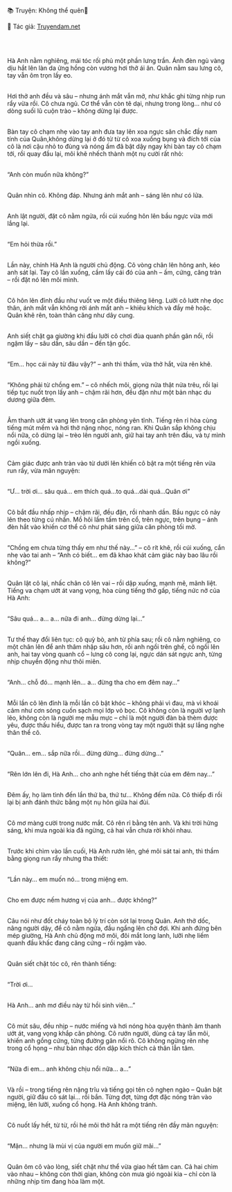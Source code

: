 📚 Truyện: Không thể quên🔞 
<br>
<p>📖 Tác giả: <a href="https://truyendam.net" target="_blank" title="Truyện sex người lớn, truyện 18+ tại Truyendam.net">Truyendam.net</a></p>
<br></br>

Hà Anh nằm nghiêng, mái tóc rối phủ một phần lưng trần. Ánh đèn ngủ vàng dịu hắt lên làn da ửng hồng còn vương hơi thở ái ân. Quân nằm sau lưng cô, tay vẫn ôm trọn lấy eo.<br></br>

Hơi thở anh đều và sâu – nhưng ánh mắt vẫn mở, như khắc ghi từng nhịp run rẩy vừa rồi. Cô chưa ngủ. Cơ thể vẫn còn tê dại, nhưng trong lòng… như có dòng suối lũ cuộn trào – không dừng lại được.<br></br>

Bàn tay cô chạm nhẹ vào tay anh đưa tay lên xoa ngực săn chắc đầy nam tính của Quân,không dừng lại ở đó từ từ cô xoa xuống bụng và đích tới của cô là nơi cậu nhỏ to đùng và nóng ấm đã bật dậy ngay khi bàn tay cô chạm tới, rồi quay đầu lại, môi khẽ nhếch thành một nụ cười rất nhỏ:<br></br>

“Anh còn muốn nữa không?”<br></br>

Quân nhìn cô. Không đáp. Nhưng ánh mắt anh – sáng lên như có lửa.<br></br>

Anh lật người, đặt cô nằm ngửa, rồi cúi xuống hôn lên bầu ngực vừa mới lắng lại.<br></br>

“Em hỏi thừa rồi.”<br></br>

Lần này, chính Hà Anh là người chủ động. Cô vòng chân lên hông anh, kéo anh sát lại. Tay cô lần xuống, cầm lấy cái đó của anh – ấm, cứng, căng tràn – rồi đặt nó lên môi mình.<br></br>

Cô hôn lên đỉnh đầu như vuốt ve một điều thiêng liêng. Lưỡi cô lướt nhẹ dọc thân, ánh mắt vẫn không rời ánh mắt anh – khiêu khích và đầy mê hoặc. Quân khẽ rên, toàn thân căng như dây cung.<br></br>

Anh siết chặt ga giường khi đầu lưỡi cô chơi đùa quanh phần gân nổi, rồi ngậm lấy – sâu dần, sâu dần – đến tận gốc.<br></br>

“Em… học cái này từ đâu vậy?” – anh thì thầm, vừa thở hắt, vừa rên khẽ.<br></br>

“Không phải từ chồng em.” – cô nhếch môi, giọng nửa thật nửa trêu, rồi lại tiếp tục nuốt trọn lấy anh – chậm rãi hơn, đều đặn như một bản nhạc du dương giữa đêm.<br></br>

Âm thanh ướt át vang lên trong căn phòng yên tĩnh. Tiếng rên rỉ hòa cùng tiếng mút mềm và hơi thở nặng nhọc, nóng ran. Khi Quân sắp không chịu nổi nữa, cô dừng lại – trèo lên người anh, giữ hai tay anh trên đầu, và tự mình ngồi xuống.<br></br>

Cảm giác được anh tràn vào từ dưới lên khiến cô bật ra một tiếng rên vừa run rẩy, vừa mãn nguyện:<br></br>

“Ư… trời ơi… sâu quá… em thích quá…to quá…dài quá…Quân ơi”<br></br>

Cô bắt đầu nhấp nhịp – chậm rãi, đều đặn, rồi nhanh dần. Bầu ngực cô nảy lên theo từng cú nhấn. Mồ hôi lấm tấm trên cổ, trên ngực, trên bụng – ánh đèn hắt vào khiến cơ thể cô như phát sáng giữa căn phòng tối mờ.<br></br>

“Chồng em chưa từng thấy em như thế này…” – cô rít khẽ, rồi cúi xuống, cắn nhẹ vào tai anh – “Anh có biết… em đã khao khát cảm giác này bao lâu rồi không?”<br></br>

Quân lật cô lại, nhấc chân cô lên vai – rồi dập xuống, mạnh mẽ, mãnh liệt. Tiếng va chạm ướt át vang vọng, hòa cùng tiếng thở gấp, tiếng nức nở của Hà Anh:<br></br>

“Sâu quá… a… a… nữa đi anh… đừng dừng lại…”<br></br>

Tư thế thay đổi liên tục: cô quỳ bò, anh từ phía sau; rồi cô nằm nghiêng, co một chân lên để anh thâm nhập sâu hơn, rồi anh ngồi trên ghế, cô ngồi lên anh, hai tay vòng quanh cổ – lưng cô cong lại, ngực dán sát ngực anh, từng nhịp chuyển động như thôi miên.<br></br>

“Anh… chỗ đó… mạnh lên… a… đừng tha cho em đêm nay…”<br></br>

Mỗi lần cô lên đỉnh là mỗi lần cô bật khóc – không phải vì đau, mà vì khoái cảm như cơn sóng cuốn sạch mọi lớp vỏ bọc. Cô không còn là người vợ lạnh lẽo, không còn là người mẹ mẫu mực – chỉ là một người đàn bà thèm được yêu, được thấu hiểu, được tan ra trong vòng tay một người thật sự lắng nghe thân thể cô.<br></br>

“Quân… em… sắp nữa rồi… đừng dừng… đừng dừng…”<br></br>

“Rên lớn lên đi, Hà Anh… cho anh nghe hết tiếng thật của em đêm nay…”<br></br>

Đêm ấy, họ làm tình đến lần thứ ba, thứ tư… Không đếm nữa. Cô thiếp đi rồi lại bị anh đánh thức bằng một nụ hôn giữa hai đùi.<br></br>

Cô mơ màng cười trong nước mắt. Cô rên rỉ bằng tên anh. Và khi trời hửng sáng, khi mưa ngoài kia đã ngừng, cả hai vẫn chưa rời khỏi nhau.<br></br>

Trước khi chìm vào lần cuối, Hà Anh rướn lên, ghé môi sát tai anh, thì thầm bằng giọng run rẩy nhưng tha thiết:<br></br>

“Lần này… em muốn nó… trong miệng em.<br></br>

Cho em được nếm hương vị của anh… được không?”<br></br>

Câu nói như đốt cháy toàn bộ lý trí còn sót lại trong Quân. Anh thở dốc, nâng người dậy, để cô nằm ngửa, đầu ngẩng lên chờ đợi. Khi anh đứng bên mép giường, Hà Anh chủ động mở môi, đôi mắt long lanh, lưỡi nhẹ liếm quanh đầu khấc đang căng cứng – rồi ngậm vào.<br></br>

Quân siết chặt tóc cô, rên thành tiếng:<br></br>

“Trời ơi…<br></br>

Hà Anh… anh mơ điều này từ hồi sinh viên…”<br></br>

Cô mút sâu, đều nhịp – nước miếng và hơi nóng hòa quyện thành âm thanh ướt át, vang vọng khắp căn phòng. Cô rướn người, dùng cả tay lẫn môi, khiến anh gồng cứng, từng đường gân nổi rõ. Cô không ngừng rên nhẹ trong cổ họng – như bản nhạc dồn dập kích thích cả thân lẫn tâm.<br></br>

“Nữa đi em… anh không chịu nổi nữa… a…”<br></br>

Và rồi – trong tiếng rên nặng trĩu và tiếng gọi tên cô nghẹn ngào – Quân bật người, giữ đầu cô sát lại… rồi bắn. Từng đợt, từng đợt đặc nóng tràn vào miệng, lên lưỡi, xuống cổ họng. Hà Anh không tránh.<br></br>

Cô nuốt lấy hết, từ từ, rồi hé môi thở hắt ra một tiếng rên đầy mãn nguyện:<br></br>

“Mặn… nhưng là mùi vị của người em muốn giữ mãi…”<br></br>

Quân ôm cô vào lòng, siết chặt như thể vừa giao hết tâm can. Cả hai chìm vào nhau – không còn thời gian, không còn mưa gió ngoài kia – chỉ còn là những nhịp tim đang hòa làm một. 
<!-- 
truyện sex vợ bạn, vợ bạn ngon quá, hiếp dâm vợ bạn tại nhà, bạn chồng đụ vợ,
truyện sex sinh viên, truyện sex xóm trọ, truyện sex hiếp dâm, truyện 18+,
truyện sex ngoại tình, vợ bị cắm sừng, truyện sex mạnh, truyện sex người lớn, Truyendam.net
-->
